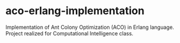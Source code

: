 # aco-erlang-implementation
Implementation of Ant Colony Optimization (ACO) in Erlang language. Project realized for Computational Intelligence class.

